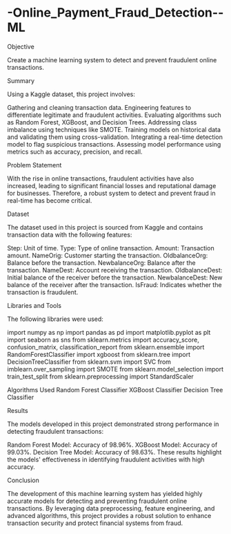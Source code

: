 # -Online_Payment_Fraud_Detection--ML
Objective

Create a machine learning system to detect and prevent fraudulent online transactions.


Summary

Using a Kaggle dataset, this project involves:

Gathering and cleaning transaction data.
Engineering features to differentiate legitimate and fraudulent activities.
Evaluating algorithms such as Random Forest, XGBoost, and Decision Trees.
Addressing class imbalance using techniques like SMOTE.
Training models on historical data and validating them using cross-validation.
Integrating a real-time detection model to flag suspicious transactions.
Assessing model performance using metrics such as accuracy, precision, and recall.

Problem Statement

With the rise in online transactions, fraudulent activities have also increased, leading to significant financial losses and reputational damage for businesses. Therefore, a robust system to detect and prevent fraud in real-time has become critical.

Dataset

The dataset used in this project is sourced from Kaggle and contains transaction data with the following features:

Step: Unit of time.
Type: Type of online transaction.
Amount: Transaction amount.
NameOrig: Customer starting the transaction.
OldbalanceOrg: Balance before the transaction.
NewbalanceOrg: Balance after the transaction.
NameDest: Account receiving the transaction.
OldbalanceDest: Initial balance of the receiver before the transaction.
NewbalanceDest: New balance of the receiver after the transaction.
IsFraud: Indicates whether the transaction is fraudulent.

Libraries and Tools

The following libraries were used:

import numpy as np
import pandas as pd
import matplotlib.pyplot as plt
import seaborn as sns
from sklearn.metrics import accuracy_score, confusion_matrix, classification_report
from sklearn.ensemble import RandomForestClassifier
import xgboost
from sklearn.tree import DecisionTreeClassifier
from sklearn.svm import SVC
from imblearn.over_sampling import SMOTE
from sklearn.model_selection import train_test_split
from sklearn.preprocessing import StandardScaler

Algorithms Used
Random Forest Classifier
XGBoost Classifier
Decision Tree Classifier

Results

The models developed in this project demonstrated strong performance in detecting fraudulent transactions:

Random Forest Model: Accuracy of 98.96%.
XGBoost Model: Accuracy of 99.03%.
Decision Tree Model: Accuracy of 98.63%.
These results highlight the models' effectiveness in identifying fraudulent activities with high accuracy.

Conclusion

The development of this machine learning system has yielded highly accurate models for detecting and preventing fraudulent online transactions. By leveraging data preprocessing, feature engineering, and advanced algorithms, this project provides a robust solution to enhance transaction security and protect financial systems from fraud.
